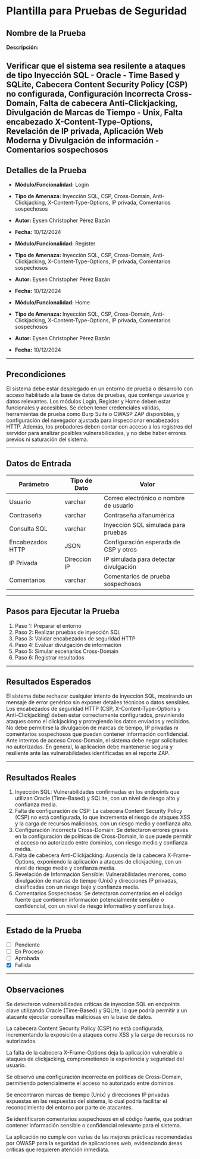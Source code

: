 # Plantilla para Pruebas de Seguridad

## Nombre de la Prueba

**Descripción:**  

Verificar que el sistema sea resilente a ataques de tipo Inyección SQL - Oracle - Time Based y SQLite, Cabecera Content Security Policy (CSP) no configurada, Configuración Incorrecta Cross-Domain, Falta de cabecera Anti-Clickjacking, Divulgación de Marcas de Tiempo - Unix, Falta encabezado X-Content-Type-Options, Revelación de IP privada, Aplicación Web Moderna y Divulgación de información - Comentarios sospechosos
---

## Detalles de la Prueba

- **Módulo/Funcionalidad:** Login 
- **Tipo de Amenaza:** Inyección SQL, CSP, Cross-Domain, Anti-Clickjacking, X-Content-Type-Options, IP privada, Comentarios sospechosos
- **Autor:** Eysen Christopher Pérez Bazán 
- **Fecha:** 10/12/2024 

- **Módulo/Funcionalidad:** Register 
- **Tipo de Amenaza:** Inyección SQL, CSP, Cross-Domain, Anti-Clickjacking, X-Content-Type-Options, IP privada, Comentarios sospechosos
- **Autor:** Eysen Christopher Pérez Bazán  
- **Fecha:** 10/12/2024

- **Módulo/Funcionalidad:** Home 
- **Tipo de Amenaza:** Inyección SQL, CSP, Cross-Domain, Anti-Clickjacking, X-Content-Type-Options, IP privada, Comentarios sospechosos
- **Autor:** Eysen Christopher Pérez Bazán  
- **Fecha:** 10/12/2024  

---

## Precondiciones

El sistema debe estar desplegado en un entorno de prueba o desarrollo con acceso habilitado a la base de datos de pruebas, que contenga usuarios y datos relevantes. Los módulos Login, Register y Home deben estar funcionales y accesibles. Se deben tener credenciales válidas, herramientas de prueba como Burp Suite o OWASP ZAP disponibles, y configuración del navegador ajustada para inspeccionar encabezados HTTP. Además, los probadores deben contar con acceso a los registros del servidor para analizar posibles vulnerabilidades, y no debe haber errores previos ni saturación del sistema.

---

## Datos de Entrada

| Parámetro         | Tipo de Dato | Valor                                     |
|-------------------|--------------|-------------------------------------------|
| Usuario           | varchar      | Correo electrónico o nombre de usuario    |
| Contraseña        | varchar      | Contraseña alfanumérica                   |
| Consulta SQL      | varchar      | Inyección SQL simulada para pruebas       |
| Encabezados HTTP  | JSON         | Configuración esperada de CSP y otros     |
| IP Privada        | Dirección IP | IP simulada para detectar divulgación     |
| Comentarios       | varchar      | Comentarios de prueba sospechosos         |

---

## Pasos para Ejecutar la Prueba

1. Paso 1: Preparar el entorno  
2. Paso 2: Realizar pruebas de inyección SQL 
3. Paso 3: Validar encabezados de seguridad HTTP
4. Paso 4: Evaluar divulgación de información
5. Paso 5: Simular escenarios Cross-Domain
6. Paso 6: Registrar resultados

---

## Resultados Esperados

El sistema debe rechazar cualquier intento de inyección SQL, mostrando un mensaje de error genérico sin exponer detalles técnicos o datos sensibles. Los encabezados de seguridad HTTP (CSP, X-Content-Type-Options y Anti-Clickjacking) deben estar correctamente configurados, previniendo ataques como el clickjacking y protegiendo los datos enviados y recibidos. No debe permitirse la divulgación de marcas de tiempo, IP privadas ni comentarios sospechosos que puedan contener información confidencial. Ante intentos de acceso Cross-Domain, el sistema debe negar solicitudes no autorizadas. En general, la aplicación debe mantenerse segura y resiliente ante las vulnerabilidades identificadas en el reporte ZAP.

---

## Resultados Reales

1. Inyección SQL: Vulnerabilidades confirmadas en los endpoints que utilizan Oracle (Time-Based) y SQLite, con un nivel de riesgo alto y confianza media.
2. Falta de configuración de CSP: La cabecera Content Security Policy (CSP) no está configurada, lo que incrementa el riesgo de ataques XSS y la carga de recursos maliciosos, con un riesgo medio y confianza alta.
3. Configuración Incorrecta Cross-Domain: Se detectaron errores graves en la configuración de políticas de Cross-Domain, lo que puede permitir el acceso no autorizado entre dominios, con riesgo medio y confianza media.
4. Falta de cabecera Anti-Clickjacking: Ausencia de la cabecera X-Frame-Options, exponiendo la aplicación a ataques de clickjacking, con un nivel de riesgo medio y confianza media.
5. Revelación de Información Sensible: Vulnerabilidades menores, como divulgación de marcas de tiempo (Unix) y direcciones IP privadas, clasificadas con un riesgo bajo y confianza media.
6. Comentarios Sospechosos: Se detectaron comentarios en el código fuente que contienen información potencialmente sensible o confidencial, con un nivel de riesgo informativo y confianza baja.

---

## Estado de la Prueba

- [ ] Pendiente  
- [ ] En Proceso  
- [ ] Aprobada  
- [x] Fallida  

---

## Observaciones

Se detectaron vulnerabilidades críticas de inyección SQL en endpoints clave utilizando Oracle (Time-Based) y SQLite, lo que podría permitir a un atacante ejecutar consultas maliciosas en la base de datos.

La cabecera Content Security Policy (CSP) no está configurada, incrementando la exposición a ataques como XSS y la carga de recursos no autorizados.

La falta de la cabecera X-Frame-Options deja la aplicación vulnerable a ataques de clickjacking, comprometiendo la experiencia y seguridad del usuario.

Se observó una configuración incorrecta en políticas de Cross-Domain, permitiendo potencialmente el acceso no autorizado entre dominios.

Se encontraron marcas de tiempo (Unix) y direcciones IP privadas expuestas en las respuestas del sistema, lo cual podría facilitar el reconocimiento del entorno por parte de atacantes.

Se identificaron comentarios sospechosos en el código fuente, que podrían contener información sensible o confidencial relevante para el sistema.

La aplicación no cumple con varias de las mejores prácticas recomendadas por OWASP para la seguridad de aplicaciones web, evidenciando áreas críticas que requieren atención inmediata.